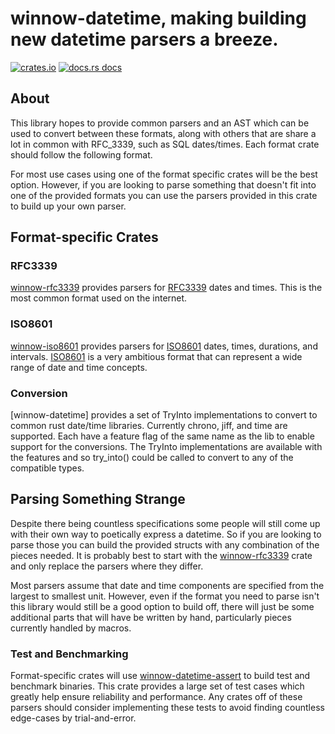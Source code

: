 # winnow-datetime, making building new datetime parsers a breeze.

[![crates.io](https://img.shields.io/crates/v/winnow-datetime?style=flat-square)](https://crates.io/crates/winnow-datetime)
[![docs.rs docs](https://img.shields.io/badge/docs-latest-blue.svg?style=flat-square)](https://docs.rs/winnow-datetime)

[winnow]: https://github.com/winnow-rs/winnow
[rfc3339]: https://en.wikipedia.org/wiki/RFC_3339
[winnow-iso8601]: https://crates.io/crates/winnow-iso8601
[winnow-rfc3339]: https://crates.io/crates/winnow-rfc3339
[winnow-datetime-assert]: https://crates.io/crates/winnow-datetime-assert

## About

This library hopes to provide common parsers and an AST which can be used to convert between these formats, along with
others that are share a lot in common with RFC_3339, such as SQL dates/times. Each format crate should follow the
following format.

For most use cases using one of the format specific crates will be the best option. However, if you are looking to parse
something that doesn't fit into one of the provided formats you can use the parsers provided in this crate to build up
your own parser.

## Format-specific Crates
### RFC3339
[winnow-rfc3339] provides parsers for [RFC3339][rfc3339] dates and times. This
is the most common format used on the internet.

### ISO8601
[winnow-iso8601] provides parsers for [ISO8601](https://en.wikipedia.org/wiki/ISO_8601)
dates, times, durations, and intervals. [ISO8601](https://en.wikipedia.org/wiki/ISO_8601) is a very ambitious format
that can represent a wide range of date and time concepts.

### Conversion
[winnow-datetime] provides a set of TryInto implementations to convert to common rust date/time libraries. Currently
chrono, jiff, and time are supported. Each have a feature flag of the same name as the lib to enable support for the
conversions. The TryInto implementations are available with the features and so try_into() could be called to convert to
any of the compatible types.

## Parsing Something Strange
Despite there being countless specifications some people will still come up with their own way to poetically express a
datetime. So if you are looking to parse those you can build the provided structs with any combination of the pieces
needed. It is probably best to start with the [winnow-rfc3339] crate and only replace the parsers where they differ.

Most parsers assume that date and time components are specified from the largest to smallest unit. However, even if the
format you need to parse isn't this library would still be a good option to build off, there will just be some additional
parts that will have be written by hand, particularly pieces currently handled by macros.

### Test and Benchmarking
Format-specific crates will use [winnow-datetime-assert] to build test and benchmark binaries. This crate provides a
large set of test cases which greatly help ensure reliability and performance. Any crates off of these parsers should
consider implementing these tests to avoid finding countless edge-cases by trial-and-error.
